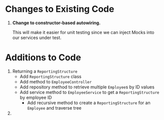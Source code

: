 # Changes to Existing Code

1. **Change to constructor-based autowiring.**

    This will make it easier for unit testing since we can inject Mocks into our services under test.


# Additions to Code

1. Returning a `ReportingStructure`
    + Add `ReportingStructure` class
    + Add method to `EmployeeController`
    + Add repository method to retrieve multiple `Employee`s by ID values
    + Add service method to `EmployeeService` to get a `ReportingStructure` by employee ID
        + Add recursive method to create a `ReportingStructure` for an `Employee` and traverse tree
2.